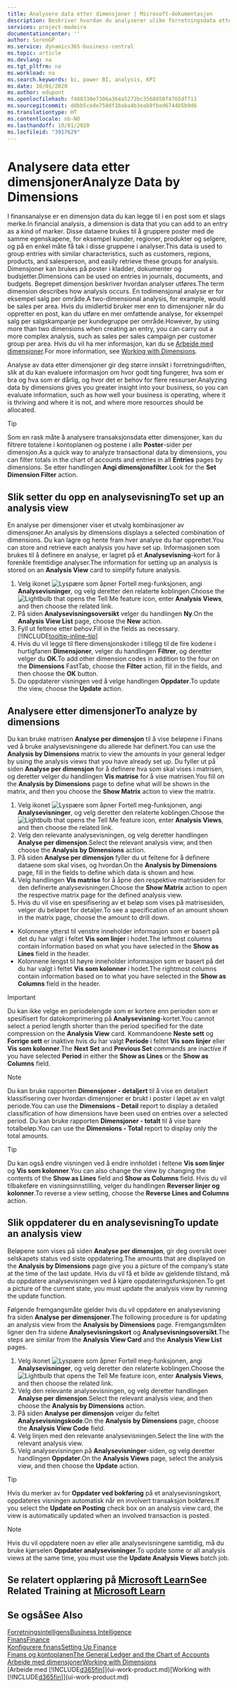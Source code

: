 ```yaml
---
title: Analysere data etter dimensjoner | Microsoft-dokumentasjon
description: Beskriver hvordan du analyserer ulike forretningsdata etter dimensjoner.
services: project-madeira
documentationcenter: ''
author: SorenGP
ms.service: dynamics365-business-central
ms.topic: article
ms.devlang: na
ms.tgt_pltfrm: na
ms.workload: na
ms.search.keywords: bi, power BI, analysis, KPI
ms.date: 10/01/2020
ms.author: edupont
ms.openlocfilehash: f408330e7306a364a5272bc3568858f4765df711
ms.sourcegitcommit: ddbb5cede750df1baba4b3eab8fbed6744b5b9d6
ms.translationtype: HT
ms.contentlocale: nb-NO
ms.lasthandoff: 10/01/2020
ms.locfileid: "3917629"
---
```

#  <a name="analyze-data-by-dimensions"></a><span data-ttu-id="a61f1-103">Analysere data etter dimensjoner</span><span class="sxs-lookup"><span data-stu-id="a61f1-103">Analyze Data by Dimensions</span></span>
<span data-ttu-id="a61f1-104">I finansanalyse er en dimensjon data du kan legge til i en post som et slags merke.</span><span class="sxs-lookup"><span data-stu-id="a61f1-104">In financial analysis, a dimension is data that you can add to an entry as a kind of marker.</span></span> <span data-ttu-id="a61f1-105">Disse dataene brukes til å gruppere poster med de samme egenskapene, for eksempel kunder, regioner, produkter og selgere, og på en enkel måte få tak i disse gruppene i analyser.</span><span class="sxs-lookup"><span data-stu-id="a61f1-105">This data is used to group entries with similar characteristics, such as customers, regions, products, and salesperson, and easily retrieve these groups for analysis.</span></span> <span data-ttu-id="a61f1-106">Dimensjoner kan brukes på poster i kladder, dokumenter og budsjetter.</span><span class="sxs-lookup"><span data-stu-id="a61f1-106">Dimensions can be used on entries in journals, documents, and budgets.</span></span> <span data-ttu-id="a61f1-107">Begrepet dimensjon beskriver hvordan analyser utføres.</span><span class="sxs-lookup"><span data-stu-id="a61f1-107">The term dimension describes how analysis occurs.</span></span> <span data-ttu-id="a61f1-108">En todimensjonal analyse er for eksempel salg per område.</span><span class="sxs-lookup"><span data-stu-id="a61f1-108">A two-dimensional analysis, for example, would be sales per area.</span></span> <span data-ttu-id="a61f1-109">Hvis du imidlertid bruker mer enn to dimensjoner når du oppretter en post, kan du utføre en mer omfattende analyse, for eksempel salg per salgskampanje per kundegruppe per område.</span><span class="sxs-lookup"><span data-stu-id="a61f1-109">However, by using more than two dimensions when creating an entry, you can carry out a more complex analysis, such as sales per sales campaign per customer group per area.</span></span> <span data-ttu-id="a61f1-110">Hvis du vil ha mer informasjon, kan du se [Arbeide med dimensjoner](finance-dimensions.md).</span><span class="sxs-lookup"><span data-stu-id="a61f1-110">For more information, see [Working with Dimensions](finance-dimensions.md).</span></span>

<span data-ttu-id="a61f1-111">Analyse av data etter dimensjoner gir deg større innsikt i forretningsdriften, slik at du kan evaluere informasjon om hvor godt ting fungerer, hva som er bra og hva som er dårlig, og hvor det er behov for flere ressurser.</span><span class="sxs-lookup"><span data-stu-id="a61f1-111">Analyzing data by dimensions gives you greater insight into your business, so you can evaluate information, such as how well your business is operating, where it is thriving and where it is not, and where more resources should be allocated.</span></span>

> [!TIP]
> <span data-ttu-id="a61f1-112">Som en rask måte å analysere transaksjonsdata etter dimensjoner, kan du filtrere totalene i kontoplanen og postene i alle **Poster**-sider per dimensjon.</span><span class="sxs-lookup"><span data-stu-id="a61f1-112">As a quick way to analyze transactional data by dimensions, you can filter totals in the chart of accounts and entries in all **Entries** pages by dimensions.</span></span> <span data-ttu-id="a61f1-113">Se etter handlingen **Angi dimensjonsfilter**.</span><span class="sxs-lookup"><span data-stu-id="a61f1-113">Look for the **Set Dimension Filter** action.</span></span>

## <a name="to-set-up-an-analysis-view"></a><span data-ttu-id="a61f1-114">Slik setter du opp en analysevisning</span><span class="sxs-lookup"><span data-stu-id="a61f1-114">To set up an analysis view</span></span>  
<span data-ttu-id="a61f1-115">En analyse per dimensjoner viser et utvalg kombinasjoner av dimensjoner.</span><span class="sxs-lookup"><span data-stu-id="a61f1-115">An analysis by dimensions displays a selected combination of dimensions.</span></span> <span data-ttu-id="a61f1-116">Du kan lagre og hente fram hver analyse du har opprettet.</span><span class="sxs-lookup"><span data-stu-id="a61f1-116">You can store and retrieve each analysis you have set up.</span></span> <span data-ttu-id="a61f1-117">Informasjonen som brukes til å definere en analyse, er lagret på et **Analysevisning**-kort for å forenkle fremtidige analyser.</span><span class="sxs-lookup"><span data-stu-id="a61f1-117">The information for setting up an analysis is stored on an **Analysis View** card to simplify future analysis.</span></span>  

1. <span data-ttu-id="a61f1-118">Velg ikonet ![Lyspære som åpner Fortell meg-funksjonen](media/ui-search/search_small.png "Fortell hva du vil gjøre"), angi **Analysevisninger**, og velg deretter den relaterte koblingen.</span><span class="sxs-lookup"><span data-stu-id="a61f1-118">Choose the ![Lightbulb that opens the Tell Me feature](media/ui-search/search_small.png "Tell me what you want to do") icon, enter **Analysis Views**, and then choose the related link.</span></span>  
2. <span data-ttu-id="a61f1-119">På siden **Analysevisningsoversikt** velger du handlingen **Ny**.</span><span class="sxs-lookup"><span data-stu-id="a61f1-119">On the **Analysis View List** page, choose the **New** action.</span></span>
3. <span data-ttu-id="a61f1-120">Fyll ut feltene etter behov.</span><span class="sxs-lookup"><span data-stu-id="a61f1-120">Fill in the fields as necessary.</span></span> [!INCLUDE[tooltip-inline-tip](includes/tooltip-inline-tip_md.md)]
4. <span data-ttu-id="a61f1-121">Hvis du vil legge til flere dimensjonskoder i tillegg til de fire kodene i hurtigfanen **Dimensjoner**, velger du handlingen **Filtrer**, og deretter velger du **OK**.</span><span class="sxs-lookup"><span data-stu-id="a61f1-121">To add other dimension codes in addition to the four on the **Dimensions** FastTab, choose the **Filter** action, fill in the fields, and then choose the **OK** button.</span></span>  
5. <span data-ttu-id="a61f1-122">Du oppdaterer visningen ved å velge handlingen **Oppdater**.</span><span class="sxs-lookup"><span data-stu-id="a61f1-122">To update the view, choose the **Update** action.</span></span>

## <a name="to-analyze-by-dimensions"></a><span data-ttu-id="a61f1-123">Analysere etter dimensjoner</span><span class="sxs-lookup"><span data-stu-id="a61f1-123">To analyze by dimensions</span></span>
<span data-ttu-id="a61f1-124">Du kan bruke matrisen **Analyse per dimensjon** til å vise beløpene i Finans ved å bruke analysevisningene du allerede har definert.</span><span class="sxs-lookup"><span data-stu-id="a61f1-124">You can use the **Analysis by Dimensions** matrix to view the amounts in your general ledger by using the analysis views that you have already set up.</span></span> <span data-ttu-id="a61f1-125">Du fyller ut på siden **Analyse per dimensjon** for å definere hva som skal vises i matrisen, og deretter velger du handlingen **Vis matrise** for å vise matrisen.</span><span class="sxs-lookup"><span data-stu-id="a61f1-125">You fill on the **Analysis by Dimensions** page to define what will be shown in the matrix, and then you choose the **Show Matrix** action to view the matrix.</span></span>  

1. <span data-ttu-id="a61f1-126">Velg ikonet ![Lyspære som åpner Fortell meg-funksjonen](media/ui-search/search_small.png "Fortell hva du vil gjøre"), angi **Analysevisninger**, og velg deretter den relaterte koblingen.</span><span class="sxs-lookup"><span data-stu-id="a61f1-126">Choose the ![Lightbulb that opens the Tell Me feature](media/ui-search/search_small.png "Tell me what you want to do") icon, enter **Analysis Views**, and then choose the related link.</span></span>  
2. <span data-ttu-id="a61f1-127">Velg den relevante analysevisningen, og velg deretter handlingen **Analyse per dimensjon**.</span><span class="sxs-lookup"><span data-stu-id="a61f1-127">Select the relevant analysis view,  and then choose the **Analysis by Dimensions** action.</span></span>
3. <span data-ttu-id="a61f1-128">På siden **Analyse per dimensjon** fyller du ut feltene for å definere dataene som skal vises, og hvordan.</span><span class="sxs-lookup"><span data-stu-id="a61f1-128">On the **Analysis by Dimensions** page, fill in the fields to define which data is shown and how.</span></span>
4. <span data-ttu-id="a61f1-129">Velg handlingen **Vis matrise** for å åpne den respektive matrisesiden for den definerte analysevisningen.</span><span class="sxs-lookup"><span data-stu-id="a61f1-129">Choose the **Show Matrix** action to open the respective matrix page for the defined analysis view.</span></span>
5. <span data-ttu-id="a61f1-130">Hvis du vil vise en spesifisering av et beløp som vises på matrisesiden, velger du beløpet for detaljer.</span><span class="sxs-lookup"><span data-stu-id="a61f1-130">To see a specification of an amount shown in the matrix page, choose the amount to drill down.</span></span>  

- <span data-ttu-id="a61f1-131">Kolonnene ytterst til venstre inneholder informasjon som er basert på det du har valgt i feltet **Vis som linjer** i hodet.</span><span class="sxs-lookup"><span data-stu-id="a61f1-131">The leftmost columns contain information based on what you have selected in the **Show as Lines** field in the header.</span></span>  
- <span data-ttu-id="a61f1-132">Kolonnene lengst til høyre inneholder informasjon som er basert på det du har valgt i feltet **Vis som kolonner** i hodet.</span><span class="sxs-lookup"><span data-stu-id="a61f1-132">The rightmost columns contain information based on to what you have selected in the **Show as Columns** field in the header.</span></span>

> [!IMPORTANT]  
>   <span data-ttu-id="a61f1-133">Du kan ikke velge en periodelengde som er kortere enn perioden som er spesifisert for datokomprimering på **Analysevisning**-kortet.</span><span class="sxs-lookup"><span data-stu-id="a61f1-133">You cannot select a period length shorter than the period specified for the date compression on the **Analysis View** card.</span></span> <span data-ttu-id="a61f1-134">Kommandoene **Neste sett** og **Forrige sett** er inaktive hvis du har valgt **Periode** i feltet **Vis som linjer** eller **Vis som kolonner**.</span><span class="sxs-lookup"><span data-stu-id="a61f1-134">The **Next Set** and **Previous Set** commands are inactive if you have selected **Period** in either the **Show as Lines** or the **Show as Columns** field.</span></span>  

> [!NOTE]  
>   <span data-ttu-id="a61f1-135">Du kan bruke rapporten **Dimensjoner - detaljert** til å vise en detaljert klassifisering over hvordan dimensjoner er brukt i poster i løpet av en valgt periode.</span><span class="sxs-lookup"><span data-stu-id="a61f1-135">You can use the **Dimensions - Detail** report to display a detailed classification of how dimensions have been used on entries over a selected period.</span></span> <span data-ttu-id="a61f1-136">Du kan bruke rapporten **Dimensjoner - totalt** til å vise bare totalbeløp.</span><span class="sxs-lookup"><span data-stu-id="a61f1-136">You can use the **Dimensions - Total** report to display only the total amounts.</span></span>  

> [!TIP]  
>   <span data-ttu-id="a61f1-137">Du kan også endre visningen ved å endre innholdet i feltene **Vis som linjer** og **Vis som kolonner**.</span><span class="sxs-lookup"><span data-stu-id="a61f1-137">You can also change the view by changing the contents of the **Show as Lines** field and **Show as Columns** field.</span></span> <span data-ttu-id="a61f1-138">Hvis du vil tilbakeføre en visningsinnstilling, velger du handlingen **Reverser linjer og kolonner**.</span><span class="sxs-lookup"><span data-stu-id="a61f1-138">To reverse a view setting, choose the **Reverse Lines and Columns** action.</span></span>

## <a name="to-update-an-analysis-view"></a><span data-ttu-id="a61f1-139">Slik oppdaterer du en analysevisning</span><span class="sxs-lookup"><span data-stu-id="a61f1-139">To update an analysis view</span></span>  
<span data-ttu-id="a61f1-140">Beløpene som vises på siden **Analyse per dimensjon**, gir deg oversikt over selskapets status ved siste oppdatering.</span><span class="sxs-lookup"><span data-stu-id="a61f1-140">The amounts that are displayed on the **Analysis by Dimensions** page give you a picture of the company’s state at the time of the last update.</span></span> <span data-ttu-id="a61f1-141">Hvis du vil få et bilde av gjeldende tilstand, må du oppdatere analysevisningen ved å kjøre oppdateringsfunksjonen.</span><span class="sxs-lookup"><span data-stu-id="a61f1-141">To get a picture of the current state, you must update the analysis view by running the update function.</span></span>

<span data-ttu-id="a61f1-142">Følgende fremgangsmåte gjelder hvis du vil oppdatere en analysevisning fra siden **Analyse per dimensjoner**.</span><span class="sxs-lookup"><span data-stu-id="a61f1-142">The following procedure is for updating an analysis view from the **Analysis by Dimensions** page.</span></span> <span data-ttu-id="a61f1-143">Fremgangsmåten ligner den fra sidene **Analysevisningskort** og **Analysevisningsoversikt**.</span><span class="sxs-lookup"><span data-stu-id="a61f1-143">The steps are similar from the **Analysis View Card** and the **Analysis View List** pages.</span></span>  

1. <span data-ttu-id="a61f1-144">Velg ikonet ![Lyspære som åpner Fortell meg-funksjonen](media/ui-search/search_small.png "Fortell hva du vil gjøre"), angi **Analysevisninger**, og velg deretter den relaterte koblingen.</span><span class="sxs-lookup"><span data-stu-id="a61f1-144">Choose the ![Lightbulb that opens the Tell Me feature](media/ui-search/search_small.png "Tell me what you want to do") icon, enter **Analysis Views**, and then choose the related link.</span></span>
2. <span data-ttu-id="a61f1-145">Velg den relevante analysevisningen, og velg deretter handlingen **Analyse per dimensjon**.</span><span class="sxs-lookup"><span data-stu-id="a61f1-145">Select the relevant analysis view,  and then choose the **Analysis by Dimensions** action.</span></span>
2. <span data-ttu-id="a61f1-146">På siden **Analyse per dimensjon** velger du feltet **Analysevisningskode**.</span><span class="sxs-lookup"><span data-stu-id="a61f1-146">On the **Analysis by Dimensions** page, choose the **Analysis View Code** field.</span></span>  
3. <span data-ttu-id="a61f1-147">Velg linjen med den relevante analysevisningen.</span><span class="sxs-lookup"><span data-stu-id="a61f1-147">Select the line with the relevant analysis view.</span></span>  
4. <span data-ttu-id="a61f1-148">Velg analysevisningen på **Analysevisninger**-siden, og velg deretter handlingen **Oppdater**.</span><span class="sxs-lookup"><span data-stu-id="a61f1-148">On the **Analysis Views** page, select the analysis view, and then choose the **Update** action.</span></span>  

> [!TIP]  
>   <span data-ttu-id="a61f1-149">Hvis du merker av for **Oppdater ved bokføring** på et analysevisningskort, oppdateres visningen automatisk når en involvert transaksjon bokføres.</span><span class="sxs-lookup"><span data-stu-id="a61f1-149">If you select the **Update on Posting** check box on an analysis view card, the view is automatically updated when an involved transaction is posted.</span></span>

> [!NOTE]  
>   <span data-ttu-id="a61f1-150">Hvis du vil oppdatere noen av eller alle analysevisningene samtidig, må du bruke kjørselen **Oppdater analysevisninger**.</span><span class="sxs-lookup"><span data-stu-id="a61f1-150">To update some or all analysis views at the same time, you must use the **Update Analysis Views** batch job.</span></span>  

## <a name="see-related-training-at-microsoft-learn"></a><span data-ttu-id="a61f1-151">Se relatert opplæring på [Microsoft Learn](/learn/modules/dimensions-financial-reports-dynamics-365-business-central/index)</span><span class="sxs-lookup"><span data-stu-id="a61f1-151">See Related Training at [Microsoft Learn](/learn/modules/dimensions-financial-reports-dynamics-365-business-central/index)</span></span>

## <a name="see-also"></a><span data-ttu-id="a61f1-152">Se også</span><span class="sxs-lookup"><span data-stu-id="a61f1-152">See Also</span></span>
[<span data-ttu-id="a61f1-153">Forretningsintelligens</span><span class="sxs-lookup"><span data-stu-id="a61f1-153">Business Intelligence</span></span>](bi.md)  
[<span data-ttu-id="a61f1-154">Finans</span><span class="sxs-lookup"><span data-stu-id="a61f1-154">Finance</span></span>](finance.md)  
[<span data-ttu-id="a61f1-155">Konfigurere finans</span><span class="sxs-lookup"><span data-stu-id="a61f1-155">Setting Up Finance</span></span>](finance-setup-finance.md)  
[<span data-ttu-id="a61f1-156">Finans og kontoplanen</span><span class="sxs-lookup"><span data-stu-id="a61f1-156">The General Ledger and the Chart of Accounts</span></span>](finance-general-ledger.md)  
[<span data-ttu-id="a61f1-157">Arbeide med dimensjoner</span><span class="sxs-lookup"><span data-stu-id="a61f1-157">Working with Dimensions</span></span>](finance-dimensions.md)  
<span data-ttu-id="a61f1-158">[Arbeide med [!INCLUDE[d365fin](includes/d365fin_md.md)]](ui-work-product.md)</span><span class="sxs-lookup"><span data-stu-id="a61f1-158">[Working with [!INCLUDE[d365fin](includes/d365fin_md.md)]](ui-work-product.md)</span></span>  
